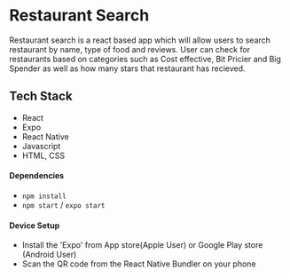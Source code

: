 # Restaurant Search

Restaurant search is a react based app which will allow users to search restaurant by name, type of food and reviews. User can check for restaurants based on categories such as Cost effective, Bit Pricier and Big Spender as well as how many stars that restaurant has recieved.

## Tech Stack
- React
- Expo
- React Native
- Javascript
- HTML, CSS

#### Dependencies
- `npm install`
- `npm start` / `expo start`

#### Device Setup
-  Install the 'Expo' from App store(Apple User) or Google Play store (Android User)
- Scan the QR code from the React Native Bundler on your phone


